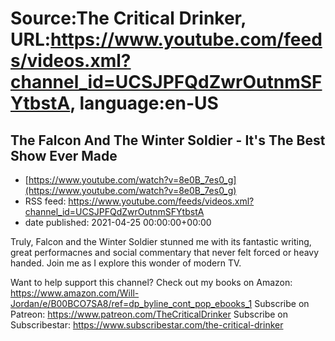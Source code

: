 # Source:The Critical Drinker, URL:https://www.youtube.com/feeds/videos.xml?channel_id=UCSJPFQdZwrOutnmSFYtbstA, language:en-US

## The Falcon And The Winter Soldier - It's The Best Show Ever Made
 - [https://www.youtube.com/watch?v=8e0B_7es0_g](https://www.youtube.com/watch?v=8e0B_7es0_g)
 - RSS feed: https://www.youtube.com/feeds/videos.xml?channel_id=UCSJPFQdZwrOutnmSFYtbstA
 - date published: 2021-04-25 00:00:00+00:00

Truly, Falcon and the Winter Soldier stunned me with its fantastic writing, great performacnes and social commentary that never felt forced or heavy handed. Join me as I explore this wonder of modern TV. 


Want to help support this channel? 
Check out my books on Amazon: https://www.amazon.com/Will-Jordan/e/B00BCO7SA8/ref=dp_byline_cont_pop_ebooks_1
Subscribe on Patreon: https://www.patreon.com/TheCriticalDrinker
Subscribe on Subscribestar: https://www.subscribestar.com/the-critical-drinker

